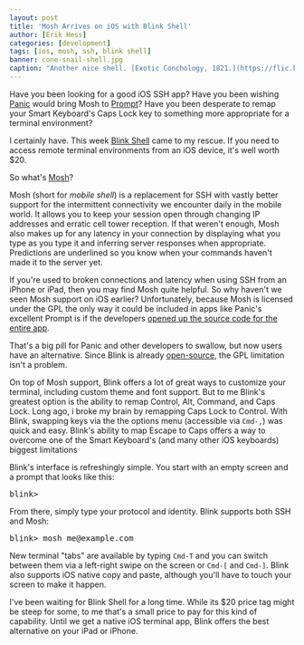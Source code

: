```yaml
---
layout: post
title: 'Mosh Arrives on iOS with Blink Shell'
author: [Erik Hess]
categories: [development]
tags: [ios, mosh, ssh, blink shell]
banner: cone-snail-shell.jpg
caption: "Another nice shell. [Exotic Conchology, 1821.](https://flic.kr/p/odvuLE)"
---
```


Have you been looking for a good iOS SSH app? Have you been wishing [Panic](http://panic.com) would bring Mosh to [Prompt](https://panic.com/prompt/)? Have you been desperate to remap your Smart Keyboard's Caps Lock key to something more appropriate for a terminal environment?

I certainly have. This week [Blink Shell](http://www.blink.sh/ "Blink Shell") came to my rescue. If you need to access remote terminal environments from an iOS device, it's well worth $20.

So what's [Mosh](http://mosh.org "Mosh")? 

Mosh (short for *mobile shell*) is a replacement for SSH with vastly better support for the intermittent connectivity we encounter daily in the mobile world. It allows you to keep your session open through changing IP addresses and erratic cell tower reception. If that weren't enough, Mosh also makes up for any latency in your connection by displaying what you type as you type it and inferring server responses when appropriate. Predictions are underlined so you know when your commands haven't made it to the server yet.

If you're used to broken connections and latency when using SSH from an iPhone or iPad, then you may find Mosh quite helpful. So why haven't we seen Mosh support on iOS earlier? Unfortunately, because Mosh is licensed under the GPL the only way it could be included in apps like Panic's excellent Prompt is if the developers [opened up the source code for the entire app](https://library.panic.com/prompt/prompt-mosh/). 

That's a big pill for Panic and other developers to swallow, but now users have an alternative. Since Blink is already [open-source](https://github.com/blinksh/blink), the GPL limitation isn't a problem. 

On top of Mosh support, Blink offers a lot of great ways to customize your terminal, including custom theme and font support. But to me Blink's greatest option is the ability to remap Control, Alt, Command, and Caps Lock. Long ago, i broke my brain by remapping Caps Lock to Control. With Blink, swapping keys via the the options menu (accessible via `Cmd-,`) was quick and easy. Blink's ability to map Escape to Caps offers a way to overcome one of the Smart Keyboard's (and many other iOS keyboards) biggest limitations

Blink's interface is refreshingly simple. You start with an empty screen and a prompt that looks like this:

<pre class="prettyprint lang-sh">
blink>
</pre>

From there, simply type your protocol and identity. Blink supports both SSH and Mosh:

<pre class="prettyprint lang-sh">
blink> mosh me@example.com
</pre>

New terminal "tabs" are available by typing `Cmd-T` and you can switch between them via a left-right swipe on the screen or `Cmd-[` and `Cmd-]`. Blink also supports iOS native copy and paste, although you'll have to touch your screen to make it happen.

I've been waiting for Blink Shell for a long time. While its $20 price tag might be steep for some, to me that's a small price to pay for this kind of capability. Until we get a native iOS terminal app, Blink offers the best alternative on your iPad or iPhone.

